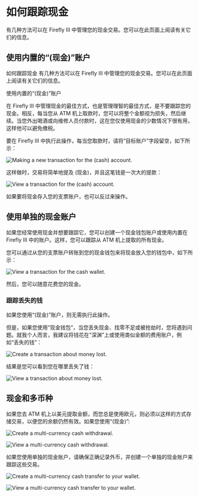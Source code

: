 # 如何跟踪现金

有几种方法可以在 Firefly III 中管理您的现金交易。您可以在此页面上阅读有关它们的信息。

## 使用内置的“(现金)”账户

如何跟踪现金
有几种方法可以在 Firefly III 中管理您的现金交易。您可以在此页面上阅读有关它们的信息。

使用内置的“(现金)”账户

在 Firefly III 中管理现金的最佳方式，也是管理理智的最佳方式，是不要跟踪您的现金。相反，每当您从 ATM 机上取款时，您可以将整个金额视为损失，然后继续。当您外出喝酒或向维修人员付款时，这在您仅使用现金的少数情况下很有用，这样他可以避免缴税。

要在 Firefly III 中执行此操作，每当您取款时，请将“目标账户”字段留空，如下所示：

![Making a new transaction for the (cash) account.](../../../images/how-to/firefly-iii/finances/cash_built_in_1.png)

这样做时，交易将简单地提及 (现金)，并且这笔钱是一次大的提款：

![View a transaction for the (cash) account.](../../../images/how-to/firefly-iii/finances/cash_built_in_2.png)

如果要将现金存入您的支票账户，也可以反过来操作。

## 使用单独的现金账户

如果您经常使用现金并想要跟踪它，您可以创建一个现金钱包账户或使用内置在 Firefly III 中的账户。这样，您可以跟踪从 ATM 机上提取的所有现金。

您可以通过从您的支票账户转账到您的现金钱包来将现金放入您的钱包中，如下所示：

![View a transaction for the cash wallet.](../../../images/how-to/firefly-iii/finances/cash_wallet_2.png)

然后，您可以随意花费您的现金。

### 跟踪丢失的钱

如果您使用“(现金)”账户，则无需执行此操作。

但是，如果您使用“现金钱包”，当您丢失现金、找零不足或被抢劫时，您将遇到问题。就我个人而言，我建议将钱花在“深渊”上或使用类似金额的费用账户，例如“丢失的钱”：

![Create a transaction about money lost.](../../../images/how-to/firefly-iii/finances/money_lost_1.png)

结果是您可以看到您在哪里丢失了钱：

![View a transaction about money lost.](../../../images/how-to/firefly-iii/finances/money_lost_2.png)

## 现金和多币种

如果您去 ATM 机上以美元提取金额，而您总是使用欧元，则必须以这样的方式存储交易，以便您的余额仍然有效。如果您使用“(现金)”:

![Create a multi-currency cash withdrawal.](../../../images/how-to/firefly-iii/finances/multi_1.png)

![View a multi-currency cash withdrawal.](../../../images/how-to/firefly-iii/finances/multi_2.png)

如果您使用单独的现金账户，请确保正确记录外币，并创建一个单独的现金账户来跟踪这些交易。

![Create a multi-currency cash transfer to your wallet.](../../../images/how-to/firefly-iii/finances/multi_3.png)

![View a multi-currency cash transfer to your wallet.](../../../images/how-to/firefly-iii/finances/multi_4.png)
